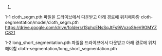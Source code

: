 1.
1-1
cloth_segm.pth 파일을 드라이브에서 다운받고  아래 경로에 위치해야함 
cloth-segmentation/model/cloth_segm.pth
https://drive.google.com/drive/folders/1SphcENsSqJtFs9iVxzoSheV9OMYZC821

1-2 
long_short_segmentation.pth 파일을 드라이브에서 다운받고 아래 경로에 위치해야함 
cloth-segmentation/long_short_segmentation.pth 




